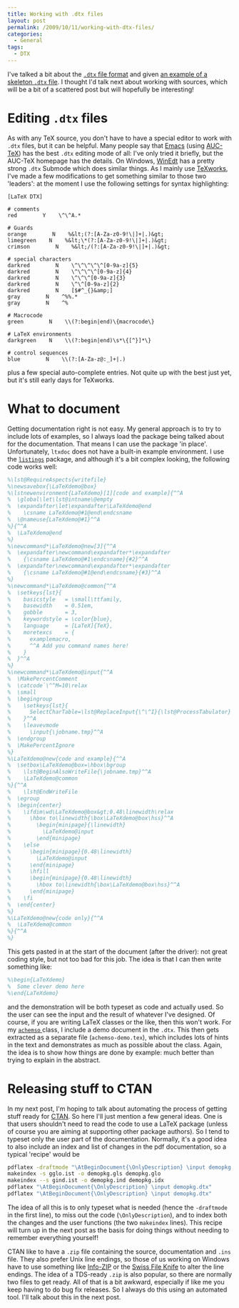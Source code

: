 ```yaml
---
title: Working with .dtx files
layout: post
permalink: /2009/10/11/working-with-dtx-files/
categories:
  - General
tags:
  - DTX
---
```

I've talked a bit about the [`.dtx` file format](/2009/10/05/the-dtx-format/) and given [an example of a skeleton `.dtx` file](/2009/10/06/a-model-dtx-file/). I thought I'd talk next about working with sources, which will be a bit of a scattered post but will hopefully be interesting!

# Editing `.dtx` files

As with any TeX source, you don't have to have a special editor to work with `.dtx` files, but it can be helpful. Many people say that [Emacs](http://www.gnu.org/software/emacs/) (using [AUC-TeX](http://www.gnu.org/software/auctex/)) has the best `.dtx` editing mode of all: I've only tried it briefly, but the AUC-TeX homepage has the details. On Windows, [WinEdt](http://www.winedt.com/) has a pretty strong `.dtx` Submode which does similar things. As I mainly use [TeXworks](https://tug.org/texworks), I've made a few modifications to get something similar to those two 'leaders': at the moment I use the following settings for syntax highlighting:

```
[LaTeX DTX]

# comments
red        Y    \^\^A.*

# Guards
orange        N    %&lt;(?:[A-Za-z0-9!\|]+|.)&gt;
limegreen    N    %&lt;\*(?:[A-Za-z0-9!\|]+|.)&gt;
crimson        N    %&lt;/(?:[A-Za-z0-9!\|]+|.)&gt;

# special characters
darkred        N    \^\^\^\^\^[0-9a-z]{5}
darkred        N    \^\^\^\^[0-9a-z]{4}
darkred        N    \^\^\^[0-9a-z]{3}
darkred        N    \^\^[0-9a-z]{2}
darkred        N    [$#^_{}&amp;]
gray        N    ^%%.*
gray        N    ^%

# Macrocode
green        N    \\(?:begin|end)\{macrocode\}

# LaTeX environments
darkgreen    N    \\(?:begin|end)\s*\{[^}]*\}

# control sequences
blue        N    \\(?:[A-Za-z@:_]+|.)
```

plus a few special auto-complete entries. Not quite up with the best just yet, but it's still early days for TeXworks.

# What to document

Getting documentation right is not easy. My general approach is to try to include lots of examples, so I always load the package being talked about for the documentation. That means I can use the package 'in place'. Unfortunately, `ltxdoc` does not have a built-in example environment. I use the [`listings`](https://ctan.org/pkg/listings) package, and although it's a bit complex looking, the following code works well:

```latex
%\lst@RequireAspects{writefile}
%\newsavebox{\LaTeXdemo@box}
%\lstnewenvironment{LaTeXdemo}[1][code and example]{^^A
%  \global\let\lst@intname\@empty
%  \expandafter\let\expandafter\LaTeXdemo@end
%    \csname LaTeXdemo@#1@end\endcsname
%  \@nameuse{LaTeXdemo@#1}^^A
%}{^^A
%  \LaTeXdemo@end
%}
%\newcommand*\LaTeXdemo@new[3]{^^A
%  \expandafter\newcommand\expandafter*\expandafter
%    {\csname LaTeXdemo@#1\endcsname}{#2}^^A
%  \expandafter\newcommand\expandafter*\expandafter
%    {\csname LaTeXdemo@#1@end\endcsname}{#3}^^A
%}
%\newcommand*\LaTeXdemo@common{^^A
%  \setkeys{lst}{
%    basicstyle   = \small\ttfamily,
%    basewidth    = 0.51em,
%    gobble       = 3,
%    keywordstyle = \color{blue},
%    language     = [LaTeX]{TeX},
%    moretexcs    = {
%      examplemacro,
%      ^^A Add you command names here!
%    }
%  }^^A
%}
%\newcommand*\LaTeXdemo@input{^^A
%  \MakePercentComment
%  \catcode`\^^M=10\relax
%  \small
%  \begingroup
%    \setkeys{lst}{
%      SelectCharTable=\lst@ReplaceInput{\^\^I}{\lst@ProcessTabulator}
%    }^^A
%    \leavevmode
%      \input{\jobname.tmp}^^A
%  \endgroup
%  \MakePercentIgnore
%}
%\LaTeXdemo@new{code and example}{^^A
%  \setbox\LaTeXdemo@box=\hbox\bgroup
%    \lst@BeginAlsoWriteFile{\jobname.tmp}^^A
%    \LaTeXdemo@common
%}{^^A
%    \lst@EndWriteFile
%  \egroup
%  \begin{center}
%    \ifdim\wd\LaTeXdemo@box&gt;0.48\linewidth\relax
%      \hbox to\linewidth{\box\LaTeXdemo@box\hss}^^A
%        \begin{minipage}{\linewidth}
%          \LaTeXdemo@input
%        \end{minipage}
%    \else
%      \begin{minipage}{0.48\linewidth}
%        \LaTeXdemo@input
%      \end{minipage}
%      \hfill
%      \begin{minipage}{0.48\linewidth}
%        \hbox to\linewidth{\box\LaTeXdemo@box\hss}^^A
%      \end{minipage}
%    \fi
%  \end{center}
%}
%\LaTeXdemo@new{code only}{^^A
%  \LaTeXdemo@common
%}{^^A
%}
```

This gets pasted in at the start of the document (after the driver): not great coding style, but not too bad for this job. The idea is that I can then write something like:

```latex
%\begin{LaTeXdemo}
%  Some clever demo here
%\end{LaTeXdemo}
```

and the demonstration will be both typeset as code and actually used. So the user can see the input and the result of whatever I've designed.
Of course, if you are writing LaTeX classes or the like, then this won't work. For my [`achemso` ](https://ctan.org/pkg/achemso)class, I include a demo document in the `.dtx`. This then gets extracted as a separate file (`achemso-demo.tex`), which includes lots of hints in the text and demonstrates as much as possible about the class. Again, the idea is to show how things are done by example: much better than trying to explain in the abstract.

# Releasing stuff to CTAN

In my next post, I'm hoping to talk about automating the process of getting stuff ready for [CTAN](https://www.ctan.org). So here I'll just mention a few general ideas. One is that users shouldn't need to read the code to use a LaTeX package (unless of course you are aiming at supporting other package authors). So I tend to typeset only the user part of the documentation. Normally, it's a good idea to also include an index and list of changes in the pdf documentation, so a typical 'recipe' would be

```bash
pdflatex -draftmode "\AtBeginDocument{\OnlyDescription} \input demopkg.dtx"
makeindex -s gglo.ist -o demopkg.gls demopkg.glo
makeindex --s gind.ist -o demopkg.ind demopkg.idx
pdflatex "\AtBeginDocument{\OnlyDescription} \input demopkg.dtx"
pdflatex "\AtBeginDocument{\OnlyDescription} \input demopkg.dtx"
```

The idea of all this is to only typeset what is needed (hence the `-draftmode` in the first line), to miss out the code (`\OnlyDescription`), and to index both the changes and the user functions (the two `makeindex` lines). This recipe will turn up in the next post as the basis for doing things without needing to remember everything yourself!

CTAN like to have a `.zip` file containing the source, documentation and `.ins` file. They also prefer Unix line endings, so those of us working on Windows have to use something like [Info-ZIP](http://www.info-zip.org/) or the [Swiss File Knife](http://stahlforce.com/dev/index.php?tool=sfk) to alter the line endings. The idea of a TDS-ready `.zip` is also popular, so there are normally two files to get ready. All of that is a bit awkward, especially if like me you keep having to do bug fix releases. So I always do this using an automated tool. I'll talk about this in the next post.
